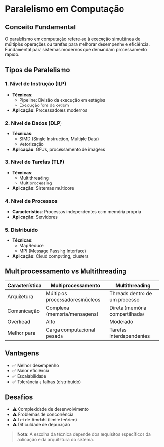# Paralelismo em Computação

## Conceito Fundamental

O paralelismo em computação refere-se à execução simultânea de múltiplas operações ou tarefas para melhorar desempenho e eficiência. Fundamental para sistemas modernos que demandam processamento rápido.

## Tipos de Paralelismo

### 1. Nível de Instrução (ILP)

- **Técnicas**:
  - Pipeline: Divisão da execução em estágios
  - Execução fora de ordem
- **Aplicação**: Processadores modernos

### 2. Nível de Dados (DLP)

- **Técnicas**:
  - SIMD (Single Instruction, Multiple Data)
  - Vetorização
- **Aplicação**: GPUs, processamento de imagens

### 3. Nível de Tarefas (TLP)

- **Técnicas**:
  - Multithreading
  - Multiprocessing
- **Aplicação**: Sistemas multicore

### 4. Nível de Processos

- **Característica**: Processos independentes com memória própria
- **Aplicação**: Servidores

### 5. Distribuído

- **Técnicas**:
  - MapReduce
  - MPI (Message Passing Interface)
- **Aplicação**: Cloud computing, clusters

## Multiprocessamento vs Multithreading

| Característica | Multiprocessamento              | Multithreading                 |
| -------------- | ------------------------------- | ------------------------------ |
| Arquitetura    | Múltiplos processadores/núcleos | Threads dentro de um processo  |
| Comunicação    | Complexa (memória/mensagens)    | Direta (memória compartilhada) |
| Overhead       | Alto                            | Moderado                       |
| Melhor para    | Carga computacional pesada      | Tarefas interdependentes       |

## Vantagens

- ✅ Melhor desempenho
- ✅ Maior eficiência
- ✅ Escalabilidade
- ✅ Tolerância a falhas (distribuído)

## Desafios

- ⚠️ Complexidade de desenvolvimento
- ⚠️ Problemas de concorrência
- ⚠️ Lei de Amdahl (limite teórico)
- ⚠️ Dificuldade de depuração

> **Nota**: A escolha da técnica depende dos requisitos específicos da aplicação e da arquitetura do sistema.
